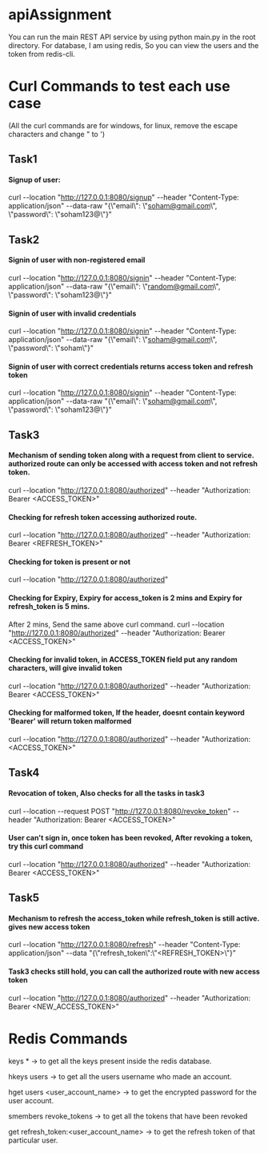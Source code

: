 # apiAssignment
You can run the main REST API service by using python main.py in the root directory.
For database, I am using redis, So you can view the users and the token from redis-cli.

# Curl Commands to test each use case
(All the curl commands are for windows, for linux, remove the escape characters and change " to ')
## Task1 
#### Signup of user:
curl --location "http://127.0.0.1:8080/signup" --header "Content-Type: application/json" --data-raw "{\\"email\\": \\"soham@gmail.com\\", \\"password\\": \\"soham123@\\"}"

## Task2 
#### Signin of user with non-registered email
curl --location "http://127.0.0.1:8080/signin" --header "Content-Type: application/json" --data-raw "{\\"email\\": \\"random@gmail.com\\", \\"password\\": \\"soham123@\\"}"

#### Signin of user with invalid credentials
curl --location "http://127.0.0.1:8080/signin" --header "Content-Type: application/json" --data-raw "{\\"email\\": \\"soham@gmail.com\\", \\"password\\": \\"soham\\"}"

#### Signin of user with correct credentials returns access token and refresh token
curl --location "http://127.0.0.1:8080/signin" --header "Content-Type: application/json" --data-raw "{\\"email\\": \\"soham@gmail.com\\", \\"password\\": \\"soham123@\\"}"

## Task3
#### Mechanism of sending token along with a request from client to service. authorized route can only be accessed with access token and not refresh token. 
curl --location "http://127.0.0.1:8080/authorized" --header "Authorization: Bearer <ACCESS_TOKEN>"

#### Checking for refresh token accessing authorized route.
curl --location "http://127.0.0.1:8080/authorized" --header "Authorization: Bearer <REFRESH_TOKEN>"

#### Checking for token is present or not
curl --location "http://127.0.0.1:8080/authorized"

#### Checking for Expiry, Expiry for access_token is 2 mins and Expiry for refresh_token is 5 mins.
After 2 mins, Send the same above curl command. 
curl --location "http://127.0.0.1:8080/authorized" --header "Authorization: Bearer <ACCESS_TOKEN>"

#### Checking for invalid token, in ACCESS_TOKEN field put any random characters, will give invalid token
curl --location "http://127.0.0.1:8080/authorized" --header "Authorization: Bearer <ACCESS_TOKEN>"

#### Checking for malformed token, If the header, doesnt contain keyword 'Bearer' will return token malformed
curl --location "http://127.0.0.1:8080/authorized" --header "Authorization: <ACCESS_TOKEN>"

## Task4
#### Revocation of token, Also checks for all the tasks in task3
curl --location --request POST "http://127.0.0.1:8080/revoke_token" --header "Authorization: Bearer <ACCESS_TOKEN>"

#### User can't sign in, once token has been revoked, After revoking a token, try this curl command
curl --location "http://127.0.0.1:8080/authorized" --header "Authorization: Bearer <ACCESS_TOKEN>"

## Task5
#### Mechanism to refresh the access_token while refresh_token is still active. gives new access token
curl --location "http://127.0.0.1:8080/refresh" --header "Content-Type: application/json" --data "{\\"refresh_token\\":\\"<REFRESH_TOKEN>\\"}"

#### Task3 checks still hold,  you can call the authorized route with new access token
curl --location "http://127.0.0.1:8080/authorized" --header "Authorization: Bearer <NEW_ACCESS_TOKEN>"


# Redis Commands
keys * -> to get all the keys present inside the redis database.

hkeys users -> to get all the users username who made an account.

hget users <user_account_name> -> to get the encrypted password for the user account.

smembers revoke_tokens -> to get all the tokens that have been revoked

get refresh_token:<user_account_name> -> to get the refresh token of that particular user.
